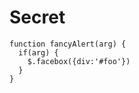 # Secret
    function fancyAlert(arg) {
      if(arg) {
        $.facebox({div:'#foo'})
      }
    }
